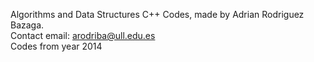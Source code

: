 Algorithms and Data Structures C++ Codes, made by Adrian Rodriguez Bazaga.</br>
Contact email: arodriba@ull.edu.es</br>
Codes from year 2014</br>
